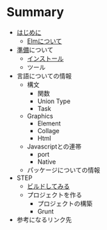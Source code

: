 # Summary

* [はじめに](README.md)
   * [Elmについて](aboutElm.md)
* [準備](elm.md)について
   * [インストール](install.md)
   * ツール
* 言語についての情報
  * 構文
      * 関数 
     * Union Type
     * Task
  * Graphics
     * Element
     * Collage
     * Html
  * Javascriptとの連帯
     * port 
     * Native 
  * パッケージについての情報
* STEP
  * [ビルドしてみる](makeElm.md)
  * プロジェクトを作る
     * プロジェクトの構築
     * Grunt
* 参考になるリンク先

